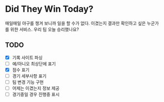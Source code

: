 # Did They Win Today?

매일매일 야구를 챙겨 보니까 일을 할 수가 없다. 이겼는지 결과만 확인하고 싶은 누군가를 위한 서비스. 우리 팀 오늘 승리했나요?

## TODO
- [x] 기록 사이트 파싱
- [ ] 예/아니오 최상단에 표기
- [x] 점수 표기
- [ ] 경기 세부사항 표기
- [ ] 팀 변경 기능 구현
- [ ] 어제는 이겼는지 정보 제공
- [ ] 경기중일 경우 진행중 표시
